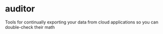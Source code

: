 # auditor
Tools for continually exporting your data from cloud applications so you can double-check their math
